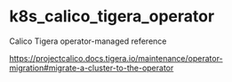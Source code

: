 # k8s_calico_tigera_operator

Calico Tigera operator-managed reference

<https://projectcalico.docs.tigera.io/maintenance/operator-migration#migrate-a-cluster-to-the-operator>
